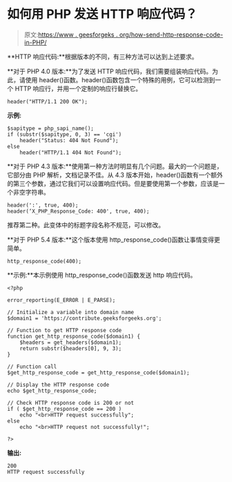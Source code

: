 # 如何用 PHP 发送 HTTP 响应代码？

> 原文:[https://www . geesforgeks . org/how-send-http-response-code-in-PHP/](https://www.geeksforgeeks.org/how-to-send-http-response-code-in-php/)

**HTTP 响应代码:**根据版本的不同，有三种方法可以达到上述要求。

**对于 PHP 4.0 版本:**为了发送 HTTP 响应代码，我们需要组装响应代码。为此，请使用 header()函数。header()函数包含一个特殊的用例，它可以检测到一个 HTTP 响应行，并用一个定制的响应行替换它。

```
header("HTTP/1.1 200 OK");
```

**示例:**

```
$sapitype = php_sapi_name();
if (substr($sapitype, 0, 3) == 'cgi')
    header("Status: 404 Not Found");
else
    header("HTTP/1.1 404 Not Found");
```

**对于 PHP 4.3 版本:**使用第一种方法时明显有几个问题。最大的一个问题是，它部分由 PHP 解析，文档记录不佳。从 4.3 版本开始，header()函数有一个额外的第三个参数，通过它我们可以设置响应代码。但是要使用第一个参数，应该是一个非空字符串。

```
header(':', true, 400);
header(‘X_PHP_Response_Code: 400', true, 400);

```

推荐第二种。此变体中的标题字段名称不规范，可以修改。

**对于 PHP 5.4 版本:**这个版本使用 http_response_code()函数让事情变得更简单。

```
http_response_code(400);
```

**示例:**本示例使用 http_response_code()函数发送 http 响应代码。

```
<?php

error_reporting(E_ERROR | E_PARSE);

// Initialize a variable into domain name
$domain1 = 'https://contribute.geeksforgeeks.org';

// Function to get HTTP response code 
function get_http_response_code($domain1) {
    $headers = get_headers($domain1);
    return substr($headers[0], 9, 3);
}

// Function call 
$get_http_response_code = get_http_response_code($domain1);

// Display the HTTP response code
echo $get_http_response_code;

// Check HTTP response code is 200 or not
if ( $get_http_response_code == 200 )
    echo "<br>HTTP request successfully";
else
    echo "<br>HTTP request not successfully!";

?>
```

**输出:**

```
200
HTTP request successfully
```